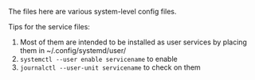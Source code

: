 The files here are various system-level config files.  

Tips for the service files:  
1. Most of them are intended to be installed as user services by placing them in ~/.config/systemd/user/
1. `systemctl --user enable servicename` to enable
1. `journalctl --user-unit servicename` to check on them
